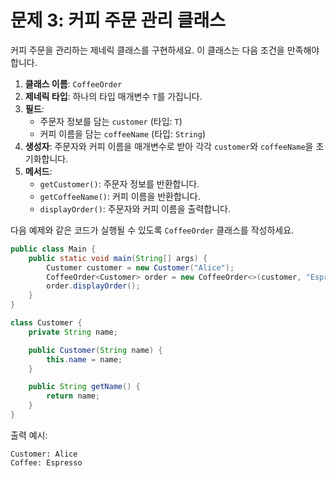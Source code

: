 # 문제 3: 커피 주문 관리 클래스

커피 주문을 관리하는 제네릭 클래스를 구현하세요. 이 클래스는 다음 조건을 만족해야 합니다.

1. **클래스 이름**: `CoffeeOrder`
2. **제네릭 타입**: 하나의 타입 매개변수 `T`를 가집니다.
3. **필드**:
    - 주문자 정보를 담는 `customer` (타입: `T`)
    - 커피 이름을 담는 `coffeeName` (타입: `String`)
4. **생성자**: 주문자와 커피 이름을 매개변수로 받아 각각 `customer`와 `coffeeName`을 초기화합니다.
5. **메서드**:
    - `getCustomer()`: 주문자 정보를 반환합니다.
    - `getCoffeeName()`: 커피 이름을 반환합니다.
    - `displayOrder()`: 주문자와 커피 이름을 출력합니다.

다음 예제와 같은 코드가 실행될 수 있도록 `CoffeeOrder` 클래스를 작성하세요.

```java
public class Main {
    public static void main(String[] args) {
        Customer customer = new Customer("Alice");
        CoffeeOrder<Customer> order = new CoffeeOrder<>(customer, "Espresso");
        order.displayOrder();
    }
}

class Customer {
    private String name;

    public Customer(String name) {
        this.name = name;
    }

    public String getName() {
        return name;
    }
}
```

출력 예시:

```
Customer: Alice
Coffee: Espresso
```
